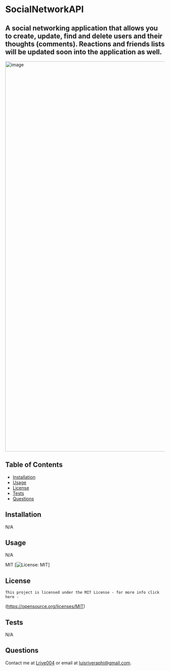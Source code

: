 # SocialNetworkAPI
  ## A social networking application that allows you to create, update, find and delete users and their thoughts (comments). Reactions and friends lists will be updated soon into the application as well.

  <img width="1229" alt="image" src="https://github.com/Lrive004/social-network-api/assets/112648247/1e4b4567-9541-43d2-b9fb-f9456d20ef3f">


  ## Table of Contents
  - [Installation](#installation)
  - [Usage](#usage)
  - [License](#license)
  - [Tests](#tests)
  - [Questions](#questions)

  ## Installation
  N/A
  ## Usage
  N/A
  
  MIT
  [![License: MIT](https://img.shields.io/badge/License-MIT-yellow.svg)]
  ## License 
    This project is licensed under the MIT License - for more info click here -
  (https://opensource.org/licenses/MIT)
  ## Tests
  N/A
  ## Questions
  Contact me at [Lrive004](https://github.com/Lrive004) or email at luisriveraphi@gmail.com.
